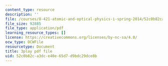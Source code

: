 ```yaml
---
content_type: resource
description: ''
file: /courses/8-421-atomic-and-optical-physics-i-spring-2014/52c0b82ca3dce40e65d7d9bdc29dce8b_ol2GRkRam4k.pdf
file_size: 92885
file_type: application/pdf
learning_resource_types: []
license: https://creativecommons.org/licenses/by-nc-sa/4.0/
ocw_type: OCWFile
resourcetype: Document
title: 3play pdf file
uid: 52c0b82c-a3dc-e40e-65d7-d9bdc29dce8b
---
```

